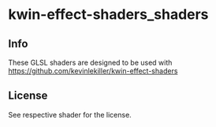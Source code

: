 # kwin-effect-shaders_shaders
## Info
These GLSL shaders are designed to be used with https://github.com/kevinlekiller/kwin-effect-shaders
## License
See respective shader for the license.
